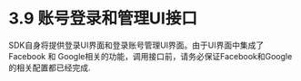 # 3.9 账号登录和管理UI接口

SDK自身将提供登录UI界面和登录账号管理UI界面。由于UI界面中集成了Facebook 和 Google相关的功能，调用接口前，请务必保证Facebook和Google的相关配置都已经完成.

